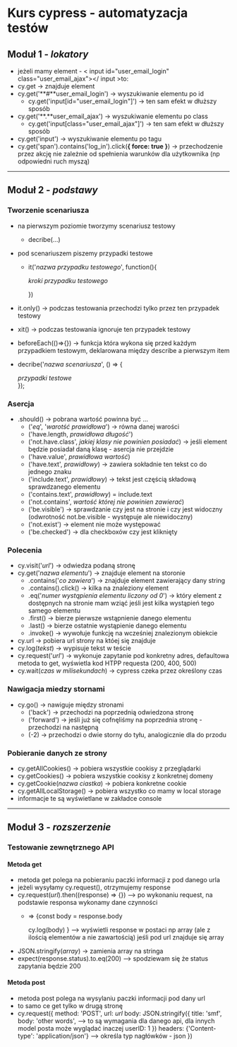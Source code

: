 # Kurs cypress - automatyzacja testów
## Moduł 1 - *lokatory*
- jeżeli mamy element - < input id="user_email_login" class="user_email_ajax"></ input >to:
- cy.get -> znajduje element
- cy.get('**#**user_email_login') -> wyszukiwanie elementu po id
    - cy.get('input[id="user_email_login"]') -> ten sam efekt w dłuższy sposób
- cy.get('**.**user_email_ajax') -> wyszukiwanie elementu po class
    - cy.get('input[class="user_email_ajax"]') -> ten sam efekt w dłuższy sposób
- cy.get('input') -> wyszukiwanie elementu po tagu
- cy.get('span').contains('log_in').click(**{ force: true }**) -> przechodzenie przez akcję nie zależnie od spełnienia warunków dla użytkownika (np odpowiedni ruch myszą)

---

## Moduł 2 - *podstawy*
### Tworzenie scenariusza
- na pierwszym poziomie tworzymy scenariusz testowy
    - decribe(...)
- pod scenariuszem piszemy przypadki testowe
    - it('*nazwa przypadku testowego*', function(){

        *kroki przypadku testowego*
    
        })
- it.only() -> podczas testowania przechodzi tylko przez ten przypadek testowy
- xit() -> podczas testowania ignoruje ten przypadek testowy
- beforeEach(()=>{}) -> funkcja która wykona się przed każdym przypadkiem testowym, deklarowana między describe a pierwszym item
- decribe('*nazwa scenariusza*', () => {

     *przypadki testowe*   
    });

### Asercja
- .should() -> pobrana wartość powinna być ...
    - ('*eq*', '*warotść prawidłowa*') -> równa danej warości
    - ('have.length, *prawidłowa długość*')
    - ('not.have.class', *jakiej klasy nie powinien posiadać*) -> jeśli element będzie posiadał daną klasę - asercja nie przejdzie
    - ('have.value', *prawidłowa wartość*)
    - ('have.text', *prawidłowy*) -> zawiera sokładnie ten tekst co do jednego znaku
    - ('include.text', *prawidłowy*) -> tekst jest częścią składową sprawdzanego elementu
    - ('contains.text', *prawidłowy*) = include.text
    - ('not.contains', *wartość której nie powinien zawierać*)
    - ('be.visible') -> sprawdzanie czy jest na stronie i czy jest widoczny (odwrotność not.be.visible - występuje ale niewidoczny)
    - ('not.exist') -> element nie może występować
    - ('be.checked') -> dla checkboxów czy jest kliknięty

### Polecenia
- cy.visit('*url*') -> odwiedza podaną stronę
- cy.get('*nazwa elementu*') -> znajduje element na storonie
    - .contains('*co zawiera*') -> znajduje element zawierający dany string
    - .contains().click() -> kilka na znaleziony element
    - .eq('*numer wystąpienia elementu liczony od 0*') -> który element z dostępnych na stronie mam wziąć jeśli jest kilka wystąpień tego samego elementu
    - .first() -> bierze pierwsze wstąpnienie danego elementu
    - .last() -> bierze ostatnie wystąpienie danego elementu
    - .invoke() -> wywołuje funkcję na wcześniej znalezionym obiekcie
- cy.url -> pobiera url strony na któej się znajduje
- cy.log(*tekst*) -> wypisuje tekst w teście
- cy.request('*url*') -> wykonuje zapytanie pod konkretny adres, defaultowa metoda to get, wyświetla kod HTPP requesta (200, 400, 500)
- cy.wait(*czas w milisekundach*) -> cypress czeka przez określony czas

### Nawigacja miedzy stornami
- cy.go() -> nawiguje między stronami
    - ('back') -> przechodzi na poprzednią odwiedzona stronę  
    - ('forward') -> jeśli już się cofnęliśmy na poprzednia stronę - przechodzi na następną 
    - (-2) -> przechodzi o dwie storny do tyłu, analogicznie dla do przodu

### Pobieranie danych ze strony
- cy.getAllCookies() -> pobiera wszystkie cookisy z przeglądarki
- cy.getCookies() -> pobiera wszystkie cookisy z konkretnej domeny
- cy.getCookie(*nazwa ciastka*) -> pobiera konkretne cookie
- cy.getAllLocalStorage() -> pobiera wszystko co mamy w local storage
- informacje te są wyświetlane w zakładce console

---

## Moduł 3 - *rozszerzenie*
### Testowanie zewnętrznego API
#### Metoda get
- metoda get polega na pobieraniu paczki informacji z pod danego urla
- jeżeli wysyłamy cy.request(), otrzymujemy response
- cy.request(*url*).then((response) => {}) --> po wykonaniu request, na podstawie responsa wykonamy dane czynności
    - => {const body = response.body
    
        cy.log(body) } --> wyświetli response w postaci np array (ale z ilością elementów a nie zawartością) jeśli pod url znajduje się array
- JSON.stringify(*array*) -> zamienia array na stringa
- expect(response.status).to.eq(200) --> spodziewam się że status zapytania będzie 200
#### Metoda post
- metoda post polega na wysylaniu paczki informacji pod dany url
- to samo ce get tylko w drugą stronę
- cy.request({
    method: 'POST',
    url: *url*
    body: JSON.stringify({
        title: 'smf',
        body: 'other words', --> to są wymagania dla danego api, dla innych model posta może wyglądać inaczej
        userID: 1
    })
    headers: {'Content-type': 'application/json'} --> określa typ nagłówków - json
})